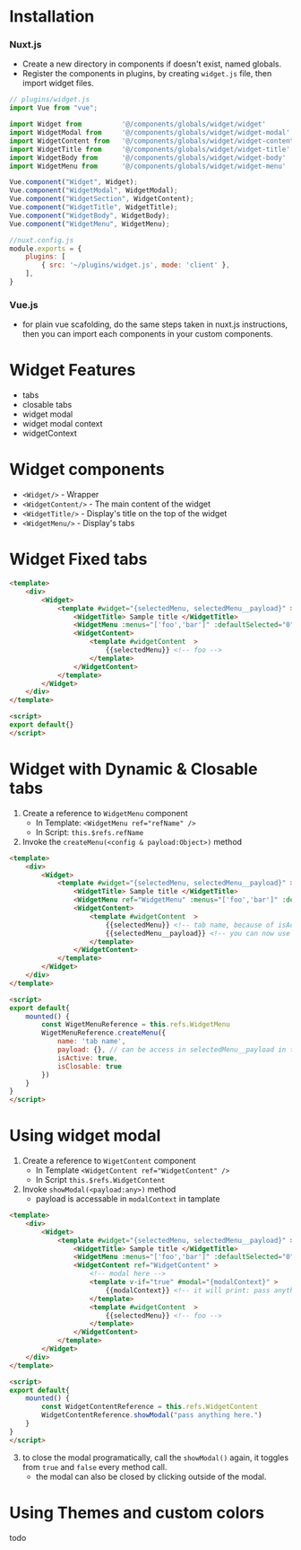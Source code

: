 # Installation
### Nuxt.js
- Create a new directory in components if doesn't exist, named globals.
- Register the components in plugins, by creating `widget.js` file, then import widget files.
```js
// plugins/widget.js
import Vue from "vue";

import Widget from          '@/components/globals/widget/widget'
import WidgetModal from     '@/components/globals/widget/widget-modal'
import WidgetContent from   '@/components/globals/widget/widget-content'
import WidgetTitle from     '@/components/globals/widget/widget-title'
import WidgetBody from      '@/components/globals/widget/widget-body'
import WidgetMenu from      '@/components/globals/widget/widget-menu'

Vue.component("Widget", Widget);
Vue.component("WidgetModal", WidgetModal);
Vue.component("WidgetSection", WidgetContent);
Vue.component("WidgetTitle", WidgetTitle);
Vue.component("WidgetBody", WidgetBody);
Vue.component("WidgetMenu", WidgetMenu);
```

```js
//nuxt.config.js
module.exports = {
    plugins: [
        { src: '~/plugins/widget.js', mode: 'client' },
    ],
}
```
### Vue.js
- for plain vue scafolding, do the same steps taken in nuxt.js instructions, then you can import each components in your custom components.

# Widget Features
- tabs
- closable tabs
- widget modal
- widget modal context
- widgetContext

# Widget components
- `<Widget/>` - Wrapper
- `<WidgetContent/>` - The main content of the widget
- `<WidgetTitle/>` - Display's title on the top of the widget
- `<WidgetMenu/>` - Display's tabs

# Widget Fixed tabs
```html
<template>
    <div>
        <Widget>
            <template #widget="{selectedMenu, selectedMenu__payload}" >
                <WidgetTitle> Sample title </WidgetTitle>
                <WidgetMenu :menus="['foo','bar']" :defaultSelected="0" />
                <WidgetContent>
                    <template #widgetContent  >
                        {{selectedMenu}} <!-- foo -->
                    </template>
                </WidgetContent>
            </template>
        </Widget>
    </div>
</template>

<script>
export default{}
</script>
```

# Widget with Dynamic & Closable tabs
1. Create a reference to `WidgetMenu` component
    - In Template: `<WidgetMenu ref="refName" />`
    - In Script: `this.$refs.refName`
2. Invoke the `createMenu(<config & payload:Object>)` method
```html
<template>
    <div>
        <Widget>
            <template #widget="{selectedMenu, selectedMenu__payload}" >
                <WidgetTitle> Sample title </WidgetTitle>
                <WidgetMenu ref="WidgetMenu" :menus="['foo','bar']" :defaultSelected="0" />
                <WidgetContent>
                    <template #widgetContent  >
                        {{selectedMenu}} <!-- tab name, because of isActive -->
                        {{selectedMenu__payload}} <!-- you can now use this for render condition -->
                    </template>
                </WidgetContent>
            </template>
        </Widget>
    </div>
</template>

<script>
export default{
    mounted() {
        const WigetMenuReference = this.refs.WidgetMenu
        WigetMenuReference.createMenu({
            name: 'tab name',
            payload: {}, // can be access in selectedMenu__payload in template
            isActive: true,
            isClosable: true
        })
    }
}
</script>
```
# Using widget modal
1. Create a reference to `WigetContent` component
    - In Template `<WidgetContent ref="WidgetContent" />`
    - In Script `this.$refs.WidgetContent`
2. Invoke `showModal(<payload:any>)` method
    - payload is accessable in `modalContext` in tamplate

```html
<template>
    <div>
        <Widget>
            <template #widget="{selectedMenu, selectedMenu__payload}" >
                <WidgetTitle> Sample title </WidgetTitle>
                <WidgetMenu :menus="['foo','bar']" :defaultSelected="0" />
                <WidgetContent ref="WidgetContent" >
                    <!-- modal here -->
                    <template v-if="true" #modal="{modalContext}" >
                        {{modalContext}} <!-- it will print: pass anything here. -->
                    </template>
                    <template #widgetContent  >
                        {{selectedMenu}} <!-- foo -->
                    </template>
                </WidgetContent>
            </template>
        </Widget>
    </div>
</template>

<script>
export default{
    mounted() {
        const WidgetContentReference = this.refs.WidgetContent
        WidgetContentReference.showModal("pass anything here.")
    }
}
</script>
```
3. to close the modal programatically, call the `showModal()` again, it toggles from `true` and `false` every method call.
    - the modal can also be closed by clicking outside of the modal.

# Using Themes and custom colors
todo